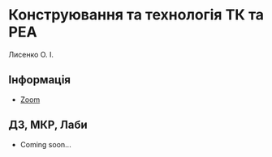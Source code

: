 # Конструювання та технологія ТК та РЕА

Лисенко О. І.

## Інформація

-   [Zoom](https://us05web.zoom.us/j/3097945653?pwd=b0lrbDJjQVBZVmlySnVsL0Q0eVVZQT09)

## ДЗ, МКР, Лаби

-   Coming soon...
